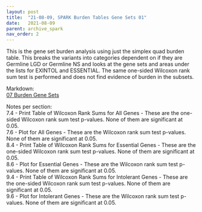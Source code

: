 ```yaml
---
layout: post
title:  "21-08-09, SPARK Burden Tables Gene Sets 01"
date:   2021-08-09
parent: archive_spark
nav_order: 2
---
```


This is the gene set burden analysis using just the simplex quad burden table. This breaks the variants into categories dependent on if they are Germline LGD or Germline NS and looks at the gene sets and areas under the lists for EXINTOL and ESSENTIAL. The same one-sided Wilcoxon rank sum test is performed and does not find evidence of burden in the subsets.

Markdown:
<br>[07 Burden Gene Sets](https://www.dropbox.com/s/879g61jul2vnryi/07_burden_genesets_01.html?dl=0)

Notes per section:
<br>7.4 - Print Table of Wilcoxon Rank Sums for All Genes - These are the one-sided Wilcoxon rank sum test p-values. None of them are significant at 0.05.
<br>7.6 - Plot for All Genes - These are the Wilcoxon rank sum test p-values. None of them are significant at 0.05.
<br>8.4 - Print Table of Wilcoxon Rank Sums for Essential Genes - These are the one-sided Wilcoxon rank sum test p-values. None of them are significant at 0.05.
<br>8.6 - Plot for Essential Genes - These are the Wilcoxon rank sum test p-values. None of them are significant at 0.05.
<br>9.4 - Print Table of Wilcoxon Rank Sums for Intolerant Genes - These are the one-sided Wilcoxon rank sum test p-values. None of them are significant at 0.05.
<br>9.6 - Plot for Intolerant Genes - These are the Wilcoxon rank sum test p-values. None of them are significant at 0.05.
